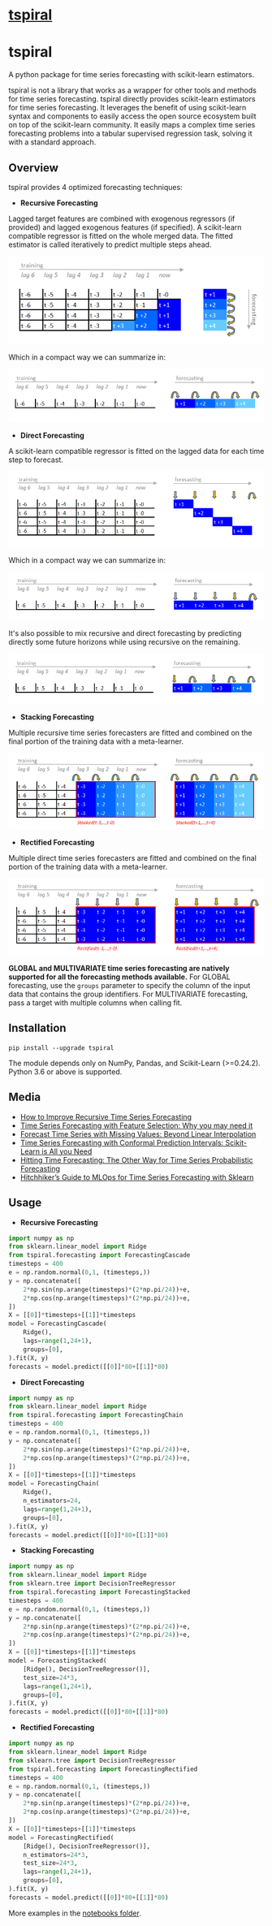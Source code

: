 # [tspiral](https://github.com/cerlymarco/tspiral)

# tspiral
A python package for time series forecasting with scikit-learn estimators.

tspiral is not a library that works as a wrapper for other tools and methods for time series forecasting. tspiral directly provides scikit-learn estimators for time series forecasting. It leverages the benefit of using scikit-learn syntax and components to easily access the open source ecosystem built on top of the scikit-learn community. It easily maps a complex time series forecasting problems into a tabular supervised regression task, solving it with a standard approach. 

## Overview

tspiral provides 4 optimized forecasting techniques:

- **Recursive Forecasting** 

Lagged target features are combined with exogenous regressors (if provided) and lagged exogenous features (if specified). A scikit-learn compatible regressor is fitted on the whole merged data. The fitted estimator is called iteratively to predict multiple steps ahead.

![recursive-standard](https://raw.githubusercontent.com/cerlymarco/tspiral/master/imgs/recursive-standard.PNG)

Which in a compact way we can summarize in:

![recursive-compact](https://raw.githubusercontent.com/cerlymarco/tspiral/master/imgs/recursive-compact.PNG)

- **Direct Forecasting** 

A scikit-learn compatible regressor is fitted on the lagged data for each time step to forecast. 

![direct](https://raw.githubusercontent.com/cerlymarco/tspiral/master/imgs/direct.PNG)

Which in a compact way we can summarize in:

![direct-compact](https://raw.githubusercontent.com/cerlymarco/tspiral/master/imgs/direct-compact.png)

It's also possible to mix recursive and direct forecasting by predicting directly some future horizons while using recursive on the remaining. 

![directmix-compact](https://raw.githubusercontent.com/cerlymarco/tspiral/master/imgs/directmix-compact.png)

- **Stacking Forecasting** 

Multiple recursive time series forecasters are fitted and combined on the final portion of the training data with a meta-learner.

![stacked](https://raw.githubusercontent.com/cerlymarco/tspiral/master/imgs/stacked.PNG)

- **Rectified Forecasting** 

Multiple direct time series forecasters are fitted and combined on the final portion of the training data with a meta-learner.

![rectify](https://raw.githubusercontent.com/cerlymarco/tspiral/master/imgs/rectify.PNG)

**GLOBAL and MULTIVARIATE time series forecasting are natively supported for all the forecasting methods available.** For GLOBAL forecasting, use the `groups` parameter to specify the column of the input data that contains the group identifiers. For MULTIVARIATE forecasting, pass a target with multiple columns when calling fit. 

## Installation
```shell
pip install --upgrade tspiral
```
The module depends only on NumPy, Pandas, and Scikit-Learn (>=0.24.2). Python 3.6 or above is supported.

## Media

- [How to Improve Recursive Time Series Forecasting](https://medium.com/towards-data-science/how-to-improve-recursive-time-series-forecasting-ff5b90a98eeb)
- [Time Series Forecasting with Feature Selection: Why you may need it](https://medium.com/towards-data-science/time-series-forecasting-with-feature-selection-why-you-may-need-it-696b23ecc329)
- [Forecast Time Series with Missing Values: Beyond Linear Interpolation](https://medium.com/towards-data-science/forecast-time-series-with-missing-values-beyond-linear-interpolation-2f2adf0a0cba)
- [Time Series Forecasting with Conformal Prediction Intervals: Scikit-Learn is All you Need](https://medium.com/towards-data-science/time-series-forecasting-with-conformal-prediction-intervals-scikit-learn-is-all-you-need-4b68143a027a)
- [Hitting Time Forecasting: The Other Way for Time Series Probabilistic Forecasting](https://medium.com/towards-data-science/hitting-time-forecasting-the-other-way-for-time-series-probabilistic-forecasting-6c3b6496c353)
- [Hitchhiker’s Guide to MLOps for Time Series Forecasting with Sklearn](https://medium.com/towards-data-science/hitchhikers-guide-to-mlops-for-time-series-forecasting-with-sklearn-d5d9728095a7)

## Usage

- **Recursive Forecasting** 
```python
import numpy as np
from sklearn.linear_model import Ridge
from tspiral.forecasting import ForecastingCascade
timesteps = 400
e = np.random.normal(0,1, (timesteps,))
y = np.concatenate([
    2*np.sin(np.arange(timesteps)*(2*np.pi/24))+e,
    2*np.cos(np.arange(timesteps)*(2*np.pi/24))+e,
])
X = [[0]]*timesteps+[[1]]*timesteps 
model = ForecastingCascade(
    Ridge(),
    lags=range(1,24+1),
    groups=[0],
).fit(X, y)
forecasts = model.predict([[0]]*80+[[1]]*80)
```

- **Direct Forecasting** 
```python
import numpy as np
from sklearn.linear_model import Ridge
from tspiral.forecasting import ForecastingChain
timesteps = 400
e = np.random.normal(0,1, (timesteps,))
y = np.concatenate([
    2*np.sin(np.arange(timesteps)*(2*np.pi/24))+e,
    2*np.cos(np.arange(timesteps)*(2*np.pi/24))+e,
])
X = [[0]]*timesteps+[[1]]*timesteps 
model = ForecastingChain(
    Ridge(),
    n_estimators=24,
    lags=range(1,24+1),
    groups=[0],
).fit(X, y)
forecasts = model.predict([[0]]*80+[[1]]*80)
```

- **Stacking Forecasting** 
```python
import numpy as np
from sklearn.linear_model import Ridge
from sklearn.tree import DecisionTreeRegressor
from tspiral.forecasting import ForecastingStacked
timesteps = 400
e = np.random.normal(0,1, (timesteps,))
y = np.concatenate([
    2*np.sin(np.arange(timesteps)*(2*np.pi/24))+e,
    2*np.cos(np.arange(timesteps)*(2*np.pi/24))+e,
])
X = [[0]]*timesteps+[[1]]*timesteps 
model = ForecastingStacked(
    [Ridge(), DecisionTreeRegressor()],
    test_size=24*3,
    lags=range(1,24+1),
    groups=[0],
).fit(X, y)
forecasts = model.predict([[0]]*80+[[1]]*80)
```

- **Rectified Forecasting** 
```python
import numpy as np
from sklearn.linear_model import Ridge
from sklearn.tree import DecisionTreeRegressor
from tspiral.forecasting import ForecastingRectified
timesteps = 400
e = np.random.normal(0,1, (timesteps,))
y = np.concatenate([
    2*np.sin(np.arange(timesteps)*(2*np.pi/24))+e,
    2*np.cos(np.arange(timesteps)*(2*np.pi/24))+e,
])
X = [[0]]*timesteps+[[1]]*timesteps  
model = ForecastingRectified(
    [Ridge(), DecisionTreeRegressor()],
    n_estimators=24*3,
    test_size=24*3,
    lags=range(1,24+1),
    groups=[0],
).fit(X, y)
forecasts = model.predict([[0]]*80+[[1]]*80)
```

More examples in the [notebooks folder](https://github.com/cerlymarco/tspiral/tree/main/notebooks).
